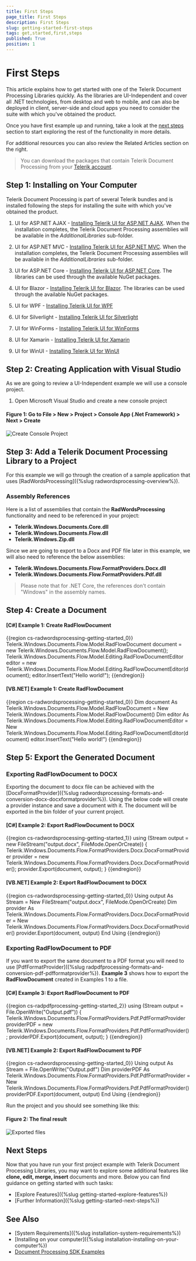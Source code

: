 ```yaml
---
title: First Steps
page_title: First Steps
description: First Steps
slug: getting-started-first-steps
tags: get,started,first,steps
published: True
position: 1
---
```


# First Steps

This article explains how to get started with one of the Telerik Document Processing Libraries quickly. As the libraries are UI-Independent and cover all .NET technologies, from desktop and web to mobile, and can also be deployed in client, server-side and cloud apps you need to consider the suite with which you've obtained the product.

Once you have first example up and running, take a look at the [next steps](#next-steps) section to start exploring the rest of the functionality in more details.

For additional resources you can also review the Related Articles section on the right.

>You can download the packages that contain Telerik Document Processing from your [Telerik account](https://www.telerik.com/account/my-downloads).

## Step 1: Installing on Your Computer

Telerik Document Processing is part of several Telerik bundles and is installed following the steps for installing the suite with which you've obtained the product.

1. UI for ASP.NET AJAX - [Installing Telerik UI for ASP.NET AJAX](http://docs.telerik.com/devtools/aspnet-ajax/installation/which-file-do-i-need-to-install). 
When the installation completes, the Telerik Document Processing assemblies will be available in the *AdditionalLibraries* sub-folder.

1. UI for ASP.NET MVC - [Installing Telerik UI for ASP.NET MVC](http://docs.telerik.com/kendo-ui/aspnet-mvc/introduction#installation). 
When the installation completes, the Telerik Document Processing assemblies will be available in the *AdditionalLibraries* sub-folder.

1. UI for ASP.NET Core - [Installing Telerik UI for ASP.NET Core](https://docs.telerik.com/aspnet-core/getting-started/installation/document-processing). 
The libraries can be used through the available NuGet packages.

1. UI for Blazor - [Installing Telerik UI for Blazor](https://docs.telerik.com/blazor-ui/common-features/document-processing). 
The libraries can be used through the available NuGet packages.

1. UI for WPF - [Installing Telerik UI for WPF](http://docs.telerik.com/devtools/wpf/installation-and-deployment/installing-telerik-ui-on-your-computer/installation-installing-which-file-do-i-need.html)

1. UI for Silverlight - [Installing Telerik UI for Silverlight](http://docs.telerik.com/devtools/silverlight/installation-and-deployment/installing-telerik-ui-on-your-computer/installation-installing-which-file-do-i-need.html)

1. UI for WinForms - [Installing Telerik UI for WinForms](http://docs.telerik.com/devtools/winforms/installation-deployment-and-distribution/installing-on-your-computer)

1. UI for Xamarin - [Installing Telerik UI for Xamarin](https://docs.telerik.com/devtools/xamarin/installation-and-deployment/system-requirements)

1. UI for WinUI - [Installing Telerik UI for WinUI](https://docs.telerik.com/devtools/winui/installation-and-deployment/installationsteps)

## Step 2: Creating Application with Visual Studio

As we are going to review a UI-Independent example we will use a console project.

1. Open Microsoft Visual Studio and create a new console project

#### __Figure 1: Go to File > New > Project > Console App (.Net Framework) > Next > Create__
![Create Console Project](images/VisualStudio_NewProject_Console3.gif "Create new Console Project")

## Step 3: Add a Telerik Document Processing Library to a Project

For this example we will go through the creation of a sample application that uses [RadWordsProcessing]({%slug radwordsprocessing-overview%}).

### Assembly References

Here is a list of assemblies that contain the __RadWordsProcessing__ functionality and need to be referenced in your project:

* __Telerik.Windows.Documents.Core.dll__
* __Telerik.Windows.Documents.Flow.dll__
* __Telerik.Windows.Zip.dll__

Since we are going to export to a Docx and PDF file later in this example, we will also need to reference the below assemblies:
* __Telerik.Windows.Documents.Flow.FormatProviders.Docx.dll__
* __Telerik.Windows.Documents.Flow.FormatProviders.Pdf.dll__

> Please note that for .NET Core, the references don't contain "Windows" in the assembly names.

## Step 4: Create a Document

#### __[C#] Example 1: Create RadFlowDocument__

{{region cs-radwordsprocessing-getting-started_0}}
	Telerik.Windows.Documents.Flow.Model.RadFlowDocument document = new Telerik.Windows.Documents.Flow.Model.RadFlowDocument();
	Telerik.Windows.Documents.Flow.Model.Editing.RadFlowDocumentEditor editor = new Telerik.Windows.Documents.Flow.Model.Editing.RadFlowDocumentEditor(document);
	editor.InsertText("Hello world!");
{{endregion}}

#### __[VB.NET] Example 1: Create RadFlowDocument__

{{region cs-radwordsprocessing-getting-started_0}}
    Dim document As Telerik.Windows.Documents.Flow.Model.RadFlowDocument = New Telerik.Windows.Documents.Flow.Model.RadFlowDocument()
    Dim editor As Telerik.Windows.Documents.Flow.Model.Editing.RadFlowDocumentEditor = New Telerik.Windows.Documents.Flow.Model.Editing.RadFlowDocumentEditor(document)
    editor.InsertText("Hello world!")
{{endregion}}

## Step 5: Export the Generated Document

### Exporting RadFlowDocument to DOCX

Exporting the document to docx file can be achieved with the [DocxFormatProvider]({%slug radwordsprocessing-formats-and-conversion-docx-docxformatprovider%}). Using the below code will create a provider instance and save a document with it. The document will be exported in the bin folder of your current project.
        

#### __[C#] Example 2: Export RadFlowDocument to DOCX__

{{region cs-radwordsprocessing-getting-started_1}}
	using (Stream output = new FileStream("output.docx", FileMode.OpenOrCreate))
	{
	    Telerik.Windows.Documents.Flow.FormatProviders.Docx.DocxFormatProvider provider = new Telerik.Windows.Documents.Flow.FormatProviders.Docx.DocxFormatProvider();
	    provider.Export(document, output);
	}
{{endregion}}


#### __[VB.NET] Example 2: Export RadFlowDocument to DOCX__

{{region cs-radwordsprocessing-getting-started_0}}
	Using output As Stream = New FileStream("output.docx", FileMode.OpenOrCreate)
        Dim provider As Telerik.Windows.Documents.Flow.FormatProviders.Docx.DocxFormatProvider = New Telerik.Windows.Documents.Flow.FormatProviders.Docx.DocxFormatProvider()
        provider.Export(document, output)
    End Using
{{endregion}}


### Exporting RadFlowDocument to PDF

If you want to export the same document to a PDF format you will need to use [PdfFormatProvider]({%slug radpdfprocessing-formats-and-conversion-pdf-pdfformatprovider%}). __Example 3__ shows how to export the __RadFlowDocument__  created in Examples 1 to a file.
        
#### __[C#] Example 3: Export RadFlowDocument to PDF__

{{region cs-radpdfprocessing-getting-started_2}}
	using (Stream output = File.OpenWrite("Output.pdf"))
    {
		Telerik.Windows.Documents.Flow.FormatProviders.Pdf.PdfFormatProvider providerPDF = new Telerik.Windows.Documents.Flow.FormatProviders.Pdf.PdfFormatProvider();
        providerPDF.Export(document, output);
	}
{{endregion}}

#### __[VB.NET] Example 2: Export RadFlowDocument to PDF__

{{region cs-radwordsprocessing-getting-started_0}}
	Using output As Stream = File.OpenWrite("Output.pdf")
        Dim providerPDF As Telerik.Windows.Documents.Flow.FormatProviders.Pdf.PdfFormatProvider = New Telerik.Windows.Documents.Flow.FormatProviders.Pdf.PdfFormatProvider()
        providerPDF.Export(document, output)
    End Using
{{endregion}}


Run the project and you should see something like this:
#### __Figure 2: The final result__

![Exported files](images/FinalResult.png "Exported files")

## Next Steps

Now that you have run your first project example with Telerik Document Processing Libraries, you may want to explore some additional features like __clone, edit, merge, insert__ documents and more. Below you can find guidance on getting started with such tasks:

* [Explore Features]({%slug getting-started-explore-features%})
* [Further Information]({%slug getting-started-next-steps%})
 
## See Also

* [System Requirements]({%slug installation-system-requirements%})
* [Installing on your computer]({%slug installation-installing-on-your-computer%})
* [Document Processing SDK Examples](https://github.com/telerik/document-processing-sdk)
